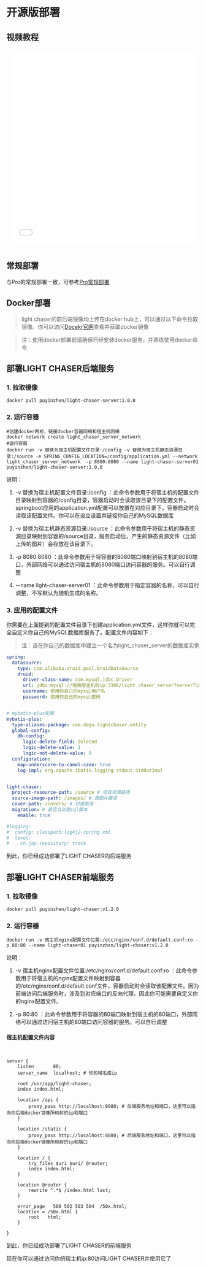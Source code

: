 # 开源版部署

## 视频教程

<div style="display: flex;flex-wrap: wrap; justify-content: flex-start; align-items: stretch; ">
    <div style="width: 100%; height:500px; flex-grow: 0;min-width: 100px;margin: 10px;">
         <iframe src="//player.bilibili.com/player.html?isOutside=true&aid=282110710&bvid=BV1kc41117be&cid=1363321229&p=1&autoplay=0" scrolling="no" border="0" frameborder="no" style="width: 100%; height: 100%;" framespacing="0" allowfullscreen="true"></iframe>
    </div>
</div>

## 常规部署

与Pro的常规部署一致，可参考[Pro常规部署](/deploy/deploy_pro?id=常规部署)

## Docker部署

> light chaser的前后端镜像均上传在docker
> hub上，可以通过以下命令拉取镜像。你可以访问[Docekr官网](https://hub.docker.com/search?q=light-chaser)查看并获取docker镜像

> 注：使用docker部署前请确保已经安装docker服务，并熟练使用docker命令

## 部署LIGHT CHASER后端服务

### 1. 拉取镜像

```shell
docker pull puyinzhen/light-chaser-server:1.0.0
```

### 2. 运行容器

```shell
#创建docker网桥，链接docker容器网络和宿主机网络
docker network create light_chaser_server_network
#运行容器
docker run -v 替换为宿主机配置文件目录:/config -v 替换为宿主机静态资源目录:/source -e SPRING_CONFIG_LOCATION=/config/application.yml --network light_chaser_server_network  -p 8080:8080 --name light-chaser-server01  puyinzhen/light-chaser-server:1.0.0
```

说明：

1. -v 替换为宿主机配置文件目录:/config
   ：此命令参数用于将宿主机的配置文件目录映射到容器的/config目录，容器启动时会读取该目录下的配置文件。springboot应用的application.yml配置可以放置在对应目录下，容器启动时会读取该配置文件。你可以在设立设置并链接你自己的MySQL数据库

2. -v 替换为宿主机静态资源目录:/source ：此命令参数用于将宿主机的静态资源目录映射到容器的/source目录，服务启动后，产生的静态资源文件（比如上传的图片）会存放在该目录下。

3. -p 8080:8080 ：此命令参数用于将容器的8080端口映射到宿主机的8080端口，外部网络可以通过访问宿主机的8080端口访问容器的服务。可以自行调整

4. --name light-chaser-server01 ：此命令参数用于指定容器的名称，可以自行调整，不写默认为随机生成的名称。

### 3. 应用的配置文件

你需要在上面提到的配置文件目录下创建application.yml文件，这样你就可以完全自定义你自己的MySQL数据库服务了。配置文件内容如下：

> 注：请在你自己的数据库中建立一个名为light_chaser_server的数据库实例

```yml
spring:
  datasource:
    type: com.alibaba.druid.pool.DruidDataSource
    druid:
      driver-class-name: com.mysql.jdbc.Driver
      url: jdbc:mysql://使用宿主机的ip:3306/light_chaser_server?serverTimezone=GMT%2B8&useUnicode=true&characterEncoding=utf-8
      username: 使用你自己的mysql用户名
      password: 使用你自己的mysql密码


# mybatis-plus配置
mybatis-plus:
  type-aliases-package: com.dagu.lightchaser.entity
  global-config:
    db-config:
      logic-delete-field: deleted
      logic-delete-value: 1
      logic-not-delete-value: 0
  configuration:
    map-underscore-to-camel-case: true
    log-impl: org.apache.ibatis.logging.stdout.StdOutImpl


light-chaser:
  project-resource-path: /source # 项目资源路径
  source-image-path: /images/ # 源图片路径
  cover-path: /covers/ # 封面路径
  migration: # 是否自动跑sql脚本
    enable: true

#logging:
#  config: classpath:log4j2-spring.xml
#  level:
#    cn.jay.repository: trace

```

到此，你已经成功部署了LIGHT CHASER的后端服务

## 部署LIGHT CHASER前端服务

### 1. 拉取镜像

```shell
docker pull puyinzhen/light-chaser:v1.2.0
```

### 2. 运行容器

```shell
docker run -v 宿主机nginx配置文件位置:/etc/nginx/conf.d/default.conf:ro -p 80:80 --name light-chaser01 puyinzhen/light-chaser:v1.2.0
```

说明：

1. -v 宿主机nginx配置文件位置:/etc/nginx/conf.d/default.conf:ro
   ：此命令参数用于将宿主机的nginx配置文件映射到容器的/etc/nginx/conf.d/default.conf文件，容器启动时会读取该配置文件。因为前端访问后端服务时，涉及到对应端口的反向代理，因此你可能需要自定义你的nginx配置文件。

2. -p 80:80 ：此命令参数用于将容器的80端口映射到宿主机的80端口，外部网络可以通过访问宿主机的80端口访问容器的服务。可以自行调整

#### 宿主机配置文件内容

```nginx


server {
    listen       80;
    server_name  localhost; # 你的域名或ip

    root /usr/app/light-chaser;
    index index.html;

    location /api {
        proxy_pass http://localhost:8080; # 后端服务地址和端口，这里可以指向你后端docker镜像所映射的ip和端口
    }

    location /static {
        proxy_pass http://localhost:8080; # 后端服务地址和端口，这里可以指向你后端docker镜像所映射的ip和端口
    }

    location / {
        try_files $uri $uri/ @router;
        index index.html;
    }

    location @router {
        rewrite ^.*$ /index.html last;
    }

    error_page   500 502 503 504  /50x.html;
    location = /50x.html {
        root   html;
    }

}
```

到此，你已经成功部署了LIGHT CHASER的前端服务

现在你可以通过访问你的宿主机ip:80访问LIGHT CHASER并使用它了